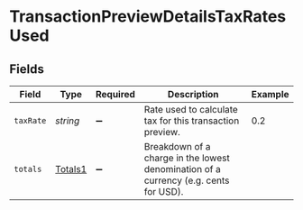 # TransactionPreviewDetailsTaxRatesUsed


## Fields

| Field                                                                                | Type                                                                                 | Required                                                                             | Description                                                                          | Example                                                                              |
| ------------------------------------------------------------------------------------ | ------------------------------------------------------------------------------------ | ------------------------------------------------------------------------------------ | ------------------------------------------------------------------------------------ | ------------------------------------------------------------------------------------ |
| `taxRate`                                                                            | *string*                                                                             | :heavy_minus_sign:                                                                   | Rate used to calculate tax for this transaction preview.                             | 0.2                                                                                  |
| `totals`                                                                             | [Totals1](../../models/shared/totals1.md)                                            | :heavy_minus_sign:                                                                   | Breakdown of a charge in the lowest denomination of a currency (e.g. cents for USD). |                                                                                      |